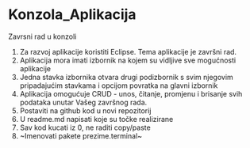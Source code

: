 # Konzola_Aplikacija
 Zavrsni rad u konzoli

1. Za razvoj aplikacije koristiti Eclipse. Tema aplikacije je završni rad.
2. Aplikacija mora imati izbornik na kojem su vidljive sve mogućnosti aplikacije
3. Jedna stavka izbornika otvara drugi podizbornik s svim njegovim pripadajućim stavkama i opcijom povratka na glavni izbornik
4. Aplikacija omogućuje CRUD - unos, čitanje, promjenu i brisanje svih podataka unutar Vašeg završnog rada.
5. Postaviti na github kod u novi repozitorij
6. U readme.md napisati koje su točke realizirane
7. Sav kod kucati iz 0, ne raditi copy/paste
8. ~Imenovati pakete prezime.terminal~
